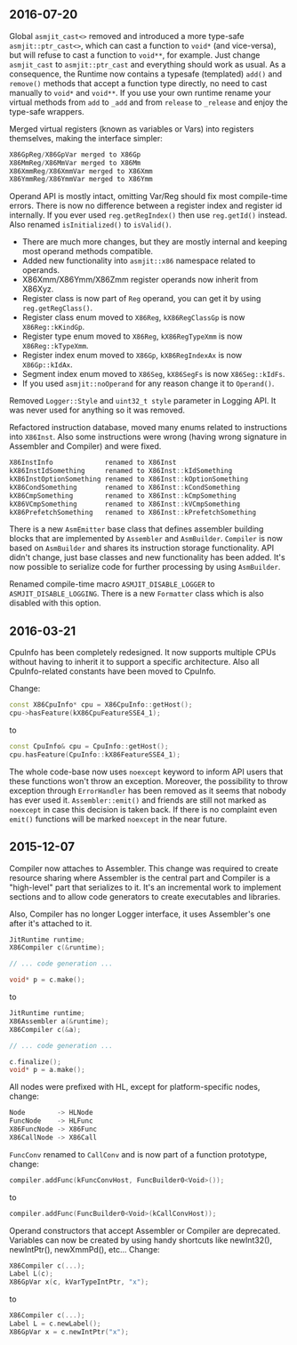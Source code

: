 2016-07-20
----------

Global `asmjit_cast<>` removed and introduced a more type-safe `asmjit::ptr_cast<>`, which can cast a function to `void*` (and vice-versa), but will refuse to cast a function to `void**`, for example. Just change `asmjit_cast` to `asmjit::ptr_cast` and everything should work as usual. As a consequence, the Runtime now contains a typesafe (templated) `add()` and `remove()` methods that accept a function type directly, no need to cast manually to `void*` and `void**`. If you use your own runtime rename your virtual methods from `add` to `_add` and from `release` to `_release` and enjoy the type-safe wrappers.

Merged virtual registers (known as variables or Vars) into registers themselves, making the interface simpler:

```c++
X86GpReg/X86GpVar merged to X86Gp
X86MmReg/X86MmVar merged to X86Mm
X86XmmReg/X86XmmVar merged to X86Xmm
X86YmmReg/X86YmmVar merged to X86Ymm
```

Operand API is mostly intact, omitting Var/Reg should fix most compile-time errors. There is now no difference between a register index and register id internally. If you ever used `reg.getRegIndex()` then use `reg.getId()` instead. Also renamed `isInitialized()` to `isValid()`.

  * There are much more changes, but they are mostly internal and keeping most operand methods compatible.
  * Added new functionality into `asmjit::x86` namespace related to operands.
  * X86Xmm/X86Ymm/X86Zmm register operands now inherit from X86Xyz.
  * Register class is now part of `Reg` operand, you can get it by using `reg.getRegClass()`.
  * Register class enum moved to `X86Reg`, `kX86RegClassGp` is now `X86Reg::kKindGp`.
  * Register type enum moved to `X86Reg`, `kX86RegTypeXmm` is now `X86Reg::kTypeXmm`.
  * Register index enum moved to `X86Gp`, `kX86RegIndexAx` is now `X86Gp::kIdAx`.
  * Segment index enum moved to `X86Seg`, `kX86SegFs` is now `X86Seg::kIdFs`.
  * If you used `asmjit::noOperand` for any reason change it to `Operand()`.

Removed `Logger::Style` and `uint32_t style` parameter in Logging API. It was never used for anything so it was removed.

Refactored instruction database, moved many enums related to instructions into `X86Inst`. Also some instructions were wrong (having wrong signature in Assembler and Compiler) and were fixed.

```c++
X86InstInfo             renamed to X86Inst
kX86InstIdSomething     renamed to X86Inst::kIdSomething
kX86InstOptionSomething renamed to X86Inst::kOptionSomething
kX86CondSomething       renamed to X86Inst::kCondSomething
kX86CmpSomething        renamed to X86Inst::kCmpSomething
kX86VCmpSomething       renamed to X86Inst::kVCmpSomething
kX86PrefetchSomething   renamed to X86Inst::kPrefetchSomething
```

There is a new `AsmEmitter` base class that defines assembler building blocks that are implemented by `Assembler` and `AsmBuilder`. `Compiler` is now based on `AsmBuilder` and shares its instruction storage functionality. API didn't change, just base classes and new functionality has been added. It's now possible to serialize code for further processing by using `AsmBuilder`.

Renamed compile-time macro `ASMJIT_DISABLE_LOGGER` to `ASMJIT_DISABLE_LOGGING`. There is a new `Formatter` class which is also disabled with this option.



2016-03-21
----------

CpuInfo has been completely redesigned. It now supports multiple CPUs without having to inherit it to support a specific architecture. Also all CpuInfo-related constants have been moved to CpuInfo.

Change:

```c++
const X86CpuInfo* cpu = X86CpuInfo::getHost();
cpu->hasFeature(kX86CpuFeatureSSE4_1);
```

to

```c++
const CpuInfo& cpu = CpuInfo::getHost();
cpu.hasFeature(CpuInfo::kX86FeatureSSE4_1);
```

The whole code-base now uses `noexcept` keyword to inform API users that these functions won't throw an exception. Moreover, the possibility to throw exception through `ErrorHandler` has been removed as it seems that nobody has ever used it. `Assembler::emit()` and friends are still not marked as `noexcept` in case this decision is taken back. If there is no complaint even `emit()` functions will be marked `noexcept` in the near future.

2015-12-07
----------

Compiler now attaches to Assembler. This change was required to create resource sharing where Assembler is the central part and Compiler is a "high-level" part that serializes to it. It's an incremental work to implement sections and to allow code generators to create executables and libraries.

Also, Compiler has no longer Logger interface, it uses Assembler's one after it's attached to it.

```c++
JitRuntime runtime;
X86Compiler c(&runtime);

// ... code generation ...

void* p = c.make();
```

to

```c++
JitRuntime runtime;
X86Assembler a(&runtime);
X86Compiler c(&a);

// ... code generation ...

c.finalize();
void* p = a.make();
```

All nodes were prefixed with HL, except for platform-specific nodes, change:

```c++
Node        -> HLNode
FuncNode    -> HLFunc
X86FuncNode -> X86Func
X86CallNode -> X86Call
```

`FuncConv` renamed to `CallConv` and is now part of a function prototype, change:

```c++
compiler.addFunc(kFuncConvHost, FuncBuilder0<Void>());
```

to

```c++
compiler.addFunc(FuncBuilder0<Void>(kCallConvHost));
```

Operand constructors that accept Assembler or Compiler are deprecated. Variables can now be created by using handy shortcuts like newInt32(), newIntPtr(), newXmmPd(), etc... Change:

```c++
X86Compiler c(...);
Label L(c);
X86GpVar x(c, kVarTypeIntPtr, "x");
```

to

```c++
X86Compiler c(...);
Label L = c.newLabel();
X86GpVar x = c.newIntPtr("x");
```

